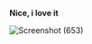 **Nice, i love it**

![Screenshot (653)](https://github.com/user-attachments/assets/c38c7b93-cc98-43e1-8d4f-b98151934c77)


